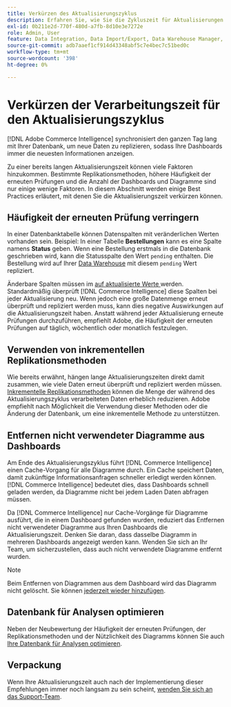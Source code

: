 ```yaml
---
title: Verkürzen des Aktualisierungszyklus
description: Erfahren Sie, wie Sie die Zykluszeit für Aktualisierungen reduzieren können.
exl-id: 0b211e2d-770f-480d-a7fb-8d10e3e7272e
role: Admin, User
feature: Data Integration, Data Import/Export, Data Warehouse Manager, Dashboards
source-git-commit: adb7aaef1cf914d43348abf5c7e4bec7c51bed0c
workflow-type: tm+mt
source-wordcount: '398'
ht-degree: 0%

---
```


# Verkürzen der Verarbeitungszeit für den Aktualisierungszyklus

[!DNL Adobe Commerce Intelligence] synchronisiert den ganzen Tag lang mit Ihrer Datenbank, um neue Daten zu replizieren, sodass Ihre Dashboards immer die neuesten Informationen anzeigen.

Zu einer bereits langen Aktualisierungszeit können viele Faktoren hinzukommen. Bestimmte Replikationsmethoden, höhere Häufigkeit der erneuten Prüfungen und die Anzahl der Dashboards und Diagramme sind nur einige wenige Faktoren. In diesem Abschnitt werden einige Best Practices erläutert, mit denen Sie die Aktualisierungszeit verkürzen können.

## Häufigkeit der erneuten Prüfung verringern

In einer Datenbanktabelle können Datenspalten mit veränderlichen Werten vorhanden sein. Beispiel: In einer Tabelle **Bestellungen** kann es eine Spalte namens **Status** geben. Wenn eine Bestellung erstmals in die Datenbank geschrieben wird, kann die Statusspalte den Wert `pending` enthalten. Die Bestellung wird auf Ihrer [Data Warehouse](../data-analyst/data-warehouse-mgr/tour-dwm.md) mit diesem `pending` Wert repliziert.

Änderbare Spalten müssen im [ auf aktualisierte Werte ](../data-analyst/data-warehouse-mgr/cfg-data-rechecks.md) werden. Standardmäßig überprüft [!DNL Commerce Intelligence] diese Spalten bei jeder Aktualisierung neu. Wenn jedoch eine große Datenmenge erneut überprüft und repliziert werden muss, kann dies negative Auswirkungen auf die Aktualisierungszeit haben. Anstatt während jeder Aktualisierung erneute Prüfungen durchzuführen, empfiehlt Adobe, die Häufigkeit der erneuten Prüfungen auf täglich, wöchentlich oder monatlich festzulegen.

## Verwenden von inkrementellen Replikationsmethoden

Wie bereits erwähnt, hängen lange Aktualisierungszeiten direkt damit zusammen, wie viele Daten erneut überprüft und repliziert werden müssen. [Inkrementelle Replikationsmethoden](../data-analyst/data-warehouse-mgr/cfg-replication-methods.md) können die Menge der während des Aktualisierungszyklus verarbeiteten Daten erheblich reduzieren. Adobe empfiehlt nach Möglichkeit die Verwendung dieser Methoden oder die Änderung der Datenbank, um eine inkrementelle Methode zu unterstützen.

## Entfernen nicht verwendeter Diagramme aus Dashboards

Am Ende des Aktualisierungszyklus führt [!DNL Commerce Intelligence] einen Cache-Vorgang für alle Diagramme durch. Ein Cache speichert Daten, damit zukünftige Informationsanfragen schneller erledigt werden können. [!DNL Commerce Intelligence] bedeutet dies, dass Dashboards schnell geladen werden, da Diagramme nicht bei jedem Laden Daten abfragen müssen.

Da [!DNL Commerce Intelligence] nur Cache-Vorgänge für Diagramme ausführt, die in einem Dashboard gefunden wurden, reduziert das Entfernen nicht verwendeter Diagramme aus Ihren Dashboards die Aktualisierungszeit. Denken Sie daran, dass dasselbe Diagramm in mehreren Dashboards angezeigt werden kann. Wenden Sie sich an Ihr Team, um sicherzustellen, dass auch nicht verwendete Diagramme entfernt wurden.

>[!NOTE]
>
>Beim Entfernen von Diagrammen aus dem Dashboard wird das Diagramm nicht gelöscht. Sie können [jederzeit wieder hinzufügen](../data-user/dashboards/add-charts-dashboard.md).

## Datenbank für Analysen optimieren

Neben der Neubewertung der Häufigkeit der erneuten Prüfungen, der Replikationsmethoden und der Nützlichkeit des Diagramms können Sie auch [Ihre Datenbank für Analysen optimieren](../best-practices/opt-db-analysis.md).

## Verpackung

Wenn Ihre Aktualisierungszeit auch nach der Implementierung dieser Empfehlungen immer noch langsam zu sein scheint, [wenden Sie sich an das Support-Team](https://experienceleague.adobe.com/docs/commerce-knowledge-base/kb/troubleshooting/miscellaneous/mbi-service-policies.html?lang=de).
